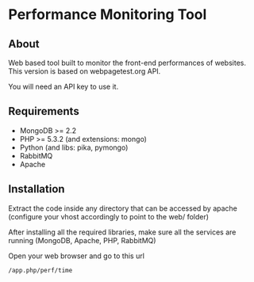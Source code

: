 Performance Monitoring Tool
===========================

About
-----

Web based tool built to monitor the front-end performances of websites. This version is based on webpagetest.org API.

You will need an API key to use it.

Requirements
------------

* MongoDB >= 2.2
* PHP >= 5.3.2 (and extensions: mongo)
* Python (and libs: pika, pymongo)
* RabbitMQ
* Apache

Installation
------------

Extract the code inside any directory that can be accessed by apache (configure your vhost accordingly to point to the web/ folder)

After installing all the required libraries, make sure all the services are running (MongoDB, Apache, PHP, RabbitMQ)

Open your web browser and go to this url

    /app.php/perf/time
